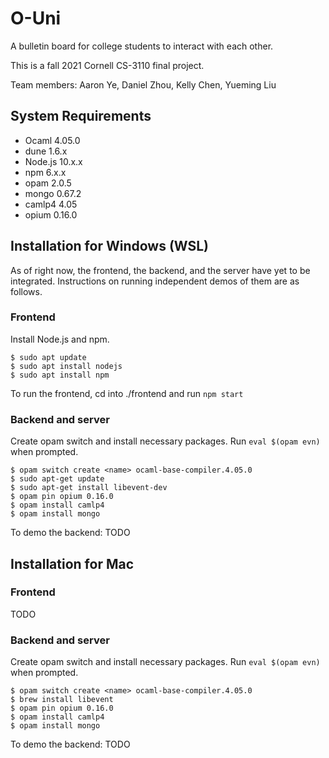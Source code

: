 # O-Uni

A bulletin board for college students to interact with each other. 

This is a fall 2021 Cornell CS-3110 final project.

Team members: Aaron Ye, Daniel Zhou, Kelly Chen, Yueming Liu

## System Requirements

- Ocaml 4.05.0
- dune 1.6.x
- Node.js 10.x.x
- npm 6.x.x
- opam 2.0.5
- mongo 0.67.2
- camlp4 4.05
- opium 0.16.0

## Installation for Windows (WSL)

As of right now, the frontend, the backend, and the server have yet to be integrated. Instructions on running independent demos of them are as follows.

### Frontend

Install Node.js and npm.

```
$ sudo apt update
$ sudo apt install nodejs
$ sudo apt install npm
```

To run the frontend, cd into ./frontend and run `npm start`

### Backend and server

Create opam switch and install necessary packages. Run `eval $(opam evn)` when prompted. 

```
$ opam switch create <name> ocaml-base-compiler.4.05.0
$ sudo apt-get update
$ sudo apt-get install libevent-dev 
$ opam pin opium 0.16.0
$ opam install camlp4
$ opam install mongo
```

To demo the backend:
TODO

## Installation for Mac

### Frontend

TODO

### Backend and server

Create opam switch and install necessary packages. Run `eval $(opam evn)` when prompted. 

```
$ opam switch create <name> ocaml-base-compiler.4.05.0
$ brew install libevent
$ opam pin opium 0.16.0
$ opam install camlp4
$ opam install mongo
```
To demo the backend: 
TODO